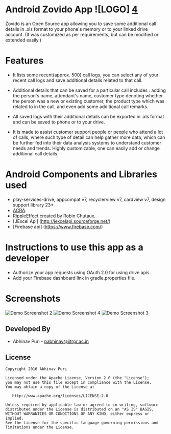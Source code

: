 Android Zovido App ![LOGO] [4]
==================
Zovido is an Open Source app allowing you to save some additional call details in .xls format to your phone's memory or to your linked drive account. (It was customized as per requirements, but can be modified or extended easily.)
 
Features
========
* It lists some recent(approx. 500) call logs, you can select any of your recent call logs and save additional details related to that call. 

* Additional details that can be saved for a particular call includes : adding the person's name, attendant's name, customer type denoting whether the person was a new or existing customer, the product type which was related to in the call, and even add some additional call remarks.

* All saved logs with their additional details can be exported in .xls format and can be saved to phone or to your drive.

* It is made to assist customer support people or people who attend a lot of calls, where such type of detail can help gather more data, which can be further fed into their data analysis systems to understand customer needs and trends. Highly customizable, one can easily add or change additional call details.

Android Components and Libraries used 
=====================================
* play-services-drive, appcompat v7, recyclerview v7, cardview v7, design support library 23+
* [ACRA](https://github.com/ACRA/acra).
* [RippleEffect](https://github.com/traex/RippleEffect) created by [Robin Chutaux](http://blog.robinchutaux.com).
* [JExcel Api] (http://jexcelapi.sourceforge.net/)
* [Firebase api] (https://www.firebase.com/)

Instructions to use this app as a developer 
===========================================
* Authorize your app requests using OAuth 2.0 for using drive apis.
* Add your Firebase dashboard link in gradle.properties file.

Screenshots
===========
![Demo Screenshot 2][1] ![Demo Screenshot 4][2] ![Demo Screenshot 3][3] 

Developed By
------------
* Abhinav Puri - <pabhinav@iitrpr.ac.in>

License
-------

    Copyright 2016 Abhinav Puri

    Licensed under the Apache License, Version 2.0 (the "License");
    you may not use this file except in compliance with the License.
    You may obtain a copy of the License at

       http://www.apache.org/licenses/LICENSE-2.0

    Unless required by applicable law or agreed to in writing, software
    distributed under the License is distributed on an "AS IS" BASIS,
    WITHOUT WARRANTIES OR CONDITIONS OF ANY KIND, either express or implied.
    See the License for the specific language governing permissions and
    limitations under the License.

[1]: ./demopics/svgPathAnimation.gif
[2]: ./demopics/ballBouncingAndRevealEffect.gif
[3]: ./demopics/loginAndRegister.gif
[4]: ./demopics/logo.png